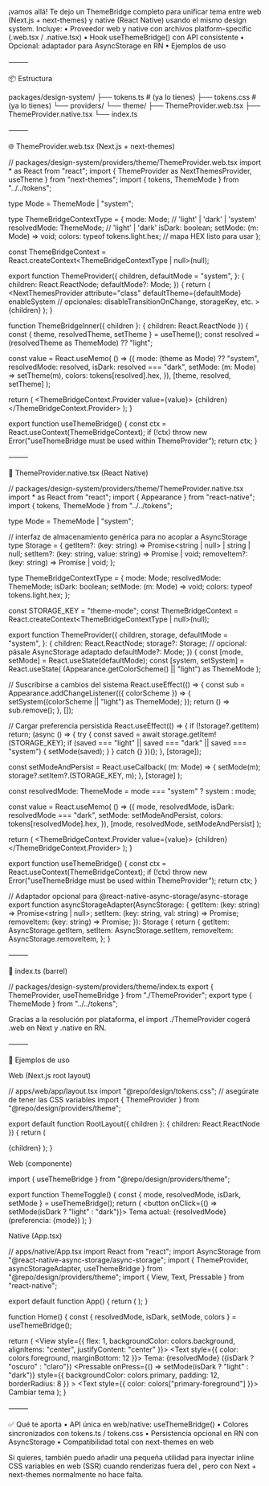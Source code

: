 ¡vamos allá! Te dejo un ThemeBridge completo para unificar tema entre web (Next.js + next-themes) y native (React Native) usando el mismo design system. Incluye:
• Proveedor web y native con archivos platform-specific (.web.tsx / .native.tsx)
• Hook useThemeBridge() con API consistente
• Opcional: adaptador para AsyncStorage en RN
• Ejemplos de uso

⸻

📦 Estructura

packages/design-system/
├── tokens.ts # (ya lo tienes)
├── tokens.css # (ya lo tienes)
└── providers/
└── theme/
├── ThemeProvider.web.tsx
├── ThemeProvider.native.tsx
└── index.ts

⸻

🌐 ThemeProvider.web.tsx (Next.js + next-themes)

// packages/design-system/providers/theme/ThemeProvider.web.tsx
import \* as React from "react";
import { ThemeProvider as NextThemesProvider, useTheme } from "next-themes";
import { tokens, ThemeMode } from "../../tokens";

type Mode = ThemeMode | "system";

type ThemeBridgeContextType = {
mode: Mode; // 'light' | 'dark' | 'system'
resolvedMode: ThemeMode; // 'light' | 'dark'
isDark: boolean;
setMode: (m: Mode) => void;
colors: typeof tokens.light.hex; // mapa HEX listo para usar
};

const ThemeBridgeContext = React.createContext<ThemeBridgeContextType | null>(null);

export function ThemeProvider({
children,
defaultMode = "system",
}: {
children: React.ReactNode;
defaultMode?: Mode;
}) {
return (
<NextThemesProvider
attribute="class"
defaultTheme={defaultMode}
enableSystem
// opcionales: disableTransitionOnChange, storageKey, etc. >
<ThemeBridgeInner>{children}</ThemeBridgeInner>
</NextThemesProvider>
);
}

function ThemeBridgeInner({ children }: { children: React.ReactNode }) {
const { theme, resolvedTheme, setTheme } = useTheme();
const resolved = (resolvedTheme as ThemeMode) ?? "light";

const value = React.useMemo(
() => ({
mode: (theme as Mode) ?? "system",
resolvedMode: resolved,
isDark: resolved === "dark",
setMode: (m: Mode) => setTheme(m),
colors: tokens[resolved].hex,
}),
[theme, resolved, setTheme]
);

return (
<ThemeBridgeContext.Provider value={value}>
{children}
</ThemeBridgeContext.Provider>
);
}

export function useThemeBridge() {
const ctx = React.useContext(ThemeBridgeContext);
if (!ctx) throw new Error("useThemeBridge must be used within ThemeProvider");
return ctx;
}

⸻

📱 ThemeProvider.native.tsx (React Native)

// packages/design-system/providers/theme/ThemeProvider.native.tsx
import \* as React from "react";
import { Appearance } from "react-native";
import { tokens, ThemeMode } from "../../tokens";

type Mode = ThemeMode | "system";

// interfaz de almacenamiento genérica para no acoplar a AsyncStorage
type Storage = {
getItem?: (key: string) => Promise<string | null> | string | null;
setItem?: (key: string, value: string) => Promise<void> | void;
removeItem?: (key: string) => Promise<void> | void;
};

type ThemeBridgeContextType = {
mode: Mode;
resolvedMode: ThemeMode;
isDark: boolean;
setMode: (m: Mode) => void;
colors: typeof tokens.light.hex;
};

const STORAGE_KEY = "theme-mode";
const ThemeBridgeContext = React.createContext<ThemeBridgeContextType | null>(null);

export function ThemeProvider({
children,
storage,
defaultMode = "system",
}: {
children: React.ReactNode;
storage?: Storage; // opcional: pásale AsyncStorage adaptado
defaultMode?: Mode;
}) {
const [mode, setMode] = React.useState<Mode>(defaultMode);
const [system, setSystem] = React.useState<ThemeMode>(
(Appearance.getColorScheme() || "light") as ThemeMode
);

// Suscribirse a cambios del sistema
React.useEffect(() => {
const sub = Appearance.addChangeListener(({ colorScheme }) => {
setSystem((colorScheme || "light") as ThemeMode);
});
return () => sub.remove();
}, []);

// Cargar preferencia persistida
React.useEffect(() => {
if (!storage?.getItem) return;
(async () => {
try {
const saved = await storage.getItem!(STORAGE_KEY);
if (saved === "light" || saved === "dark" || saved === "system") {
setMode(saved);
}
} catch {}
})();
}, [storage]);

const setModeAndPersist = React.useCallback(
(m: Mode) => {
setMode(m);
storage?.setItem?.(STORAGE_KEY, m);
},
[storage]
);

const resolvedMode: ThemeMode = mode === "system" ? system : mode;

const value = React.useMemo(
() => ({
mode,
resolvedMode,
isDark: resolvedMode === "dark",
setMode: setModeAndPersist,
colors: tokens[resolvedMode].hex,
}),
[mode, resolvedMode, setModeAndPersist]
);

return (
<ThemeBridgeContext.Provider value={value}>
{children}
</ThemeBridgeContext.Provider>
);
}

export function useThemeBridge() {
const ctx = React.useContext(ThemeBridgeContext);
if (!ctx) throw new Error("useThemeBridge must be used within ThemeProvider");
return ctx;
}

// Adaptador opcional para @react-native-async-storage/async-storage
export function asyncStorageAdapter(AsyncStorage: {
getItem: (key: string) => Promise<string | null>;
setItem: (key: string, val: string) => Promise<void>;
removeItem: (key: string) => Promise<void>;
}): Storage {
return {
getItem: AsyncStorage.getItem,
setItem: AsyncStorage.setItem,
removeItem: AsyncStorage.removeItem,
};
}

⸻

🧭 index.ts (barrel)

// packages/design-system/providers/theme/index.ts
export { ThemeProvider, useThemeBridge } from "./ThemeProvider";
export type { ThemeMode } from "../../tokens";

Gracias a la resolución por plataforma, el import ./ThemeProvider cogerá .web en Next y .native en RN.

⸻

🧪 Ejemplos de uso

Web (Next.js root layout)

// apps/web/app/layout.tsx
import "@repo/design/tokens.css"; // asegúrate de tener las CSS variables
import { ThemeProvider } from "@repo/design/providers/theme";

export default function RootLayout({ children }: { children: React.ReactNode }) {
return (

<html lang="es" suppressHydrationWarning>
<body>
<ThemeProvider defaultMode="system">
{children}
</ThemeProvider>
</body>
</html>
);
}

Web (componente)

import { useThemeBridge } from "@repo/design/providers/theme";

export function ThemeToggle() {
const { mode, resolvedMode, isDark, setMode } = useThemeBridge();
return (
<button onClick={() => setMode(isDark ? "light" : "dark")}>
Tema actual: {resolvedMode} (preferencia: {mode})
</button>
);
}

Native (App.tsx)

// apps/native/App.tsx
import React from "react";
import AsyncStorage from "@react-native-async-storage/async-storage";
import { ThemeProvider, asyncStorageAdapter, useThemeBridge } from "@repo/design/providers/theme";
import { View, Text, Pressable } from "react-native";

export default function App() {
return (
<ThemeProvider storage={asyncStorageAdapter(AsyncStorage)} defaultMode="system">
<Home />
</ThemeProvider>
);
}

function Home() {
const { resolvedMode, isDark, setMode, colors } = useThemeBridge();

return (
<View style={{ flex: 1, backgroundColor: colors.background, alignItems: "center", justifyContent: "center" }}>
<Text style={{ color: colors.foreground, marginBottom: 12 }}>
Tema: {resolvedMode} ({isDark ? "oscuro" : "claro"})
</Text>
<Pressable
onPress={() => setMode(isDark ? "light" : "dark")}
style={{ backgroundColor: colors.primary, padding: 12, borderRadius: 8 }} >
<Text style={{ color: colors["primary-foreground"] }}>
Cambiar tema
</Text>
</Pressable>
</View>
);
}

⸻

✅ Qué te aporta
• API única en web/native: useThemeBridge()
• Colores sincronizados con tokens.ts / tokens.css
• Persistencia opcional en RN con AsyncStorage
• Compatibilidad total con next-themes en web

Si quieres, también puedo añadir una pequeña utilidad para inyectar inline CSS variables en web (SSR) cuando renderizas fuera del <html class="dark">, pero con Next + next-themes normalmente no hace falta.
